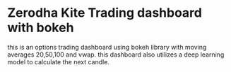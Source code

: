 # Zerodha Kite Trading dashboard with bokeh
this is an options trading dashboard using bokeh library with moving averages 20,50,100 and vwap. this dashboard also utilizes a deep learning model to calculate the next candle. 
